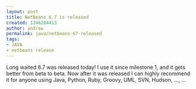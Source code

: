 ```yaml
---
layout: post
title: NetBeans 6.7 is released
created: 1246284413
author: andrew
permalink: java/netbeans-67-released
tags:
- JAVA
- netbeans release
---
```

<p>Long waited 6.7 was released today! I use it since milestone 1, and it gets better from beta to beta. Now after it was released I can highly recommend it for anyone using Java, Python, Ruby, Groovy, UML, SVN, Hudson, ..., ...</p>
